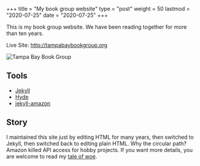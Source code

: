 +++
title = "My book group website"
type = "post"
weight = 50
lastmod = "2020-07-25"
date = "2020-07-25"
+++

This is my book group website.  We have been reading together for 
more than ten years. 

<!--more-->
Live Site: <http://tampabaybookgroup.org>

![Tampa Bay Book Group](/images/ort.jpeg)

## Tools
- [Jekyll](http://jekyllrb.com/)
- [Hyde](https://github.com/JuanjoSalvador/hyde)
- [jekyll-amazon](https://github.com/tokzk/jekyll-amazon)

## Story
I maintained this site just by editing HTML for many years, then switched to Jekyll, then switched back to editing plain HTML.  Why the circular path?  Amazon killed API access for hobby projects.  If you want more details, you are welcome to read my [tale of woe](https://www.thatsoftwareguy.com/blog/2020/07/25/how-amazon-broke-my-little-book-club-site/). 


